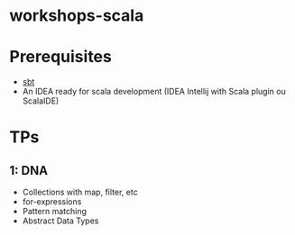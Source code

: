 # workshops-scala

# Prerequisites

* [sbt](http://www.scala-sbt.org/download.html)
* An IDEA ready for scala development (IDEA Intellij with Scala plugin ou ScalaIDE)

# TPs

## 1: DNA

* Collections with map, filter, etc
* for-expressions
* Pattern matching
* Abstract Data Types
